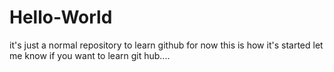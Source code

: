 # Hello-World
it's just a normal repository to learn github
for now this is how it's started let me know if you want to learn git hub....
